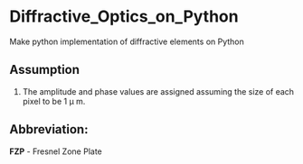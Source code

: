 # Diffractive_Optics_on_Python
Make python implementation of diffractive elements on Python

## Assumption
1. The amplitude and phase values are assigned assuming the size of each pixel to be 1 &mu; m.
## Abbreviation:

**FZP** - Fresnel Zone Plate
